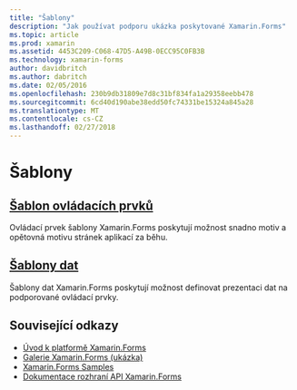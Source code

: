 ```yaml
---
title: "Šablony"
description: "Jak používat podporu ukázka poskytované Xamarin.Forms"
ms.topic: article
ms.prod: xamarin
ms.assetid: 4453C209-C068-47D5-A49B-0ECC95C0FB3B
ms.technology: xamarin-forms
author: davidbritch
ms.author: dabritch
ms.date: 02/05/2016
ms.openlocfilehash: 230b9db31809e7d8c31bf834fa1a29358eebb478
ms.sourcegitcommit: 6cd40d190abe38edd50fc74331be15324a845a28
ms.translationtype: MT
ms.contentlocale: cs-CZ
ms.lasthandoff: 02/27/2018
---
```

# <a name="templates"></a>Šablony

## <a name="control-templatescontrol-templatesindexmd"></a>[Šablon ovládacích prvků](control-templates/index.md)

Ovládací prvek šablony Xamarin.Forms poskytují možnost snadno motiv a opětovná motivu stránek aplikací za běhu.

## <a name="data-templatesdata-templatesindexmd"></a>[Šablony dat](data-templates/index.md)

Šablony dat Xamarin.Forms poskytují možnost definovat prezentaci dat na podporované ovládací prvky.


## <a name="related-links"></a>Související odkazy

- [Úvod k platformě Xamarin.Forms](~/xamarin-forms/get-started/introduction-to-xamarin-forms.md)
- [Galerie Xamarin.Forms (ukázka)](https://developer.xamarin.com/samples/FormsGallery/)
- [Xamarin.Forms Samples](https://developer.xamarin.com/samples/tag/Xamarin.Forms/)
- [Dokumentace rozhraní API Xamarin.Forms](https://developer.xamarin.com/api/namespace/Xamarin.Forms/)
